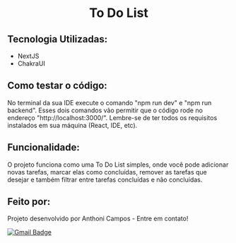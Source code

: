 <h1 align="center"">To Do List</h1>

## Tecnologia Utilizadas:

- NextJS
- ChakraUI

## Como testar o código:
No terminal da sua IDE execute o comando "npm run dev" e "npm run backend". Esses dois comandos vão permitir que o código rode no endereço "http://localhost:3000/". Lembre-se de ter todos os requisitos instalados em sua máquina (React, IDE, etc).
  
## Funcionalidade:
O projeto funciona como uma To Do List simples, onde você pode adicionar novas tarefas, marcar elas como concluídas, remover as tarefas que desejar e também filtrar entre tarefas concluídas e não concluídas.

## Feito por:
Projeto desenvolvido por Anthoni Campos - Entre em contato!

[![Gmail Badge](https://img.shields.io/badge/-anthonithomes@gmail.com-c14438?style=flat-square&logo=Gmail&logoColor=white&link=mailto:anthonithomes@gmail.com)](mailto:anthonithomes@gmail.com)
